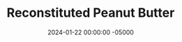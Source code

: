 ---
layout: post
title:  "Reconstituted Peanut Butter"
date:   2024-01-22 00:00:00 -05000
categories: 
- Recipes
- Meme Recipes
permalink: /recipes/reconstituted-peanut-butter
image: /assets/Food/Meme/PB/pb.jpg
ing: reconstitutedpb-ing
facts: reconstitutedpb-facts
Prep: 2
Rest: 
Cook: 
Source1: 
Source2: 
tags: 
- olive oil
- pb2
- peanut flour
- homemade peanut butter
- 2 ingredient
- two ingredient
Description: Have you ever needed peanut butter but not had any? PB2 is peanut butter with the fat removed, so why not just add it back in? This is the ratio of peanut flour to oil to make peanut butter, matching the nutrition facts of real peanut butter as close as possible. I use extra virgin olive oil, as it's one of the healthiest fat sources, but other oils should work as well.
Instructions: 
- In a small bowl, mix together PB2 and oil. Use this peanut butter any way you'd like. It has the consistency of natural peanut butter, with a subtle extra virgin olive oil taste
---